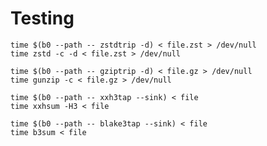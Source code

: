 
# Testing

    time $(b0 --path -- zstdtrip -d) < file.zst > /dev/null
    time zstd -c -d < file.zst > /dev/null
    
    time $(b0 --path -- gziptrip -d) < file.gz > /dev/null
    time gunzip -c < file.gz > /dev/null
    
    time $(b0 --path -- xxh3tap --sink) < file 
    time xxhsum -H3 < file

    time $(b0 --path -- blake3tap --sink) < file 
    time b3sum < file
